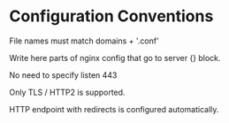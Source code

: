 # Configuration Conventions

File names must match domains + '.conf' 

Write here parts of nginx config that go to server {} block.

No need to specify listen 443 

Only TLS / HTTP2 is supported. 

HTTP endpoint with redirects is configured automatically.
